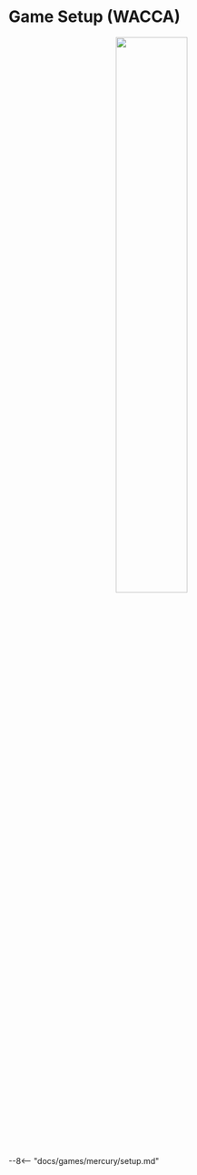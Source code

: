 # Game Setup (WACCA)
<div style="text-align: center;">
    <img src="/img/wacca/wacca.png" width="50%">
</div>

--8<-- "docs/games/mercury/setup.md"